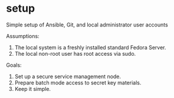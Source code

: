 # setup
Simple setup of Ansible, Git, and local administrator user accounts

Assumptions:
1. The local system is a freshly installed standard Fedora Server.
1. The local non-root user has root access via sudo.

Goals:
1. Set up a secure service management node.
1. Prepare batch mode access to secret key materials.
1. Keep it simple.
